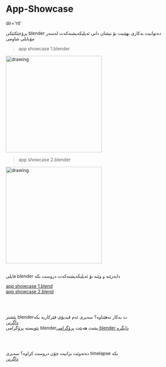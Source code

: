 # App-Showcase
dir='rtl'

پرۆجێکتێکی blender دەتوانیت بەکاری بهێنیت بۆ نیشان دانی ئەپلیکەیشنەکەت لەسەر مۆبایلی شاومی

> app showcase 1.blender
<img src="https://github.com/hedihadi/App-Showcase/raw/master/render%201.png" alt="drawing" width="300"/>

> app showcase 2.blender
<img src="https://github.com/hedihadi/App-Showcase/raw/master/render%202.png" alt="drawing" width="300"/>
<br /><br />

فایلی blender دابەزێنە و وێنە بۆ ئەپلیکەیشنەکەت دروست بکە<br />

[app showcase 1.blend](https://github.com/hedihadi/App-Showcase/raw/master/app%20showcase%201.blend) <br />
[app showcase 2.blend](https://github.com/hedihadi/App-Showcase/raw/master/app%20showcase%202.blend)

<br />
<br />

پێشتر blenderت بەکار نەهێناوە؟ سەیری ئەم ڤیدیۆی فێرکاریە بکە
<br />
[داگرتن](https://github.com/hedihadi/App-Showcase/raw/master/tutorial.mp4)
<br />
پێویستە پرۆگرامی blenderیشت هەبێت [پرۆگرامی blender دابگرە](https://www.blender.org/download/)


<br /><br />

دەتەوێت بزانیت چۆن دروست کراوە؟ سەیری timelapse بکە<br />
[داگرتن](https://github.com/hedihadi/App-Showcase/raw/master/timelapse.mp4)
